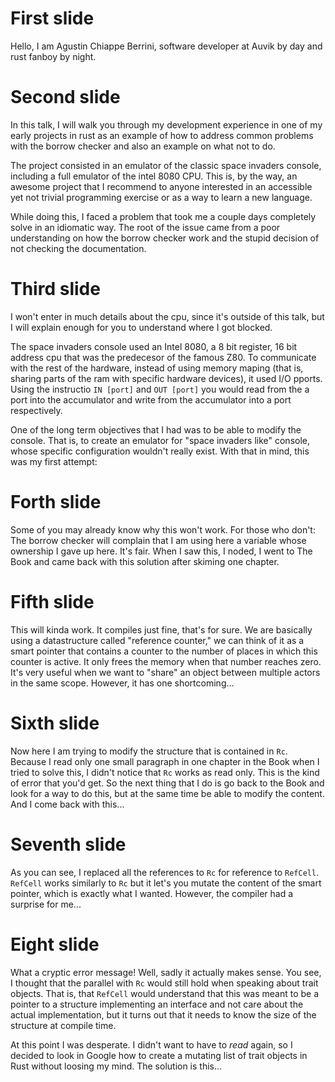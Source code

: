 # First slide

Hello, I am Agustin Chiappe Berrini, software developer at Auvik by day and rust fanboy by night.

# Second slide

In this talk, I will walk you through my development experience in one of my early projects in rust as an example of how to address common problems with the borrow checker and also an example on what not to do.

The project consisted in an emulator of the classic space invaders console, including a full emulator of the intel 8080 CPU. This is, by the way, an awesome project that I recommend to anyone interested in an accessible yet not trivial programming exercise or as a way to learn a new language.

While doing this, I faced a problem that took me a couple days completely solve in an idiomatic way. The root of the issue came from a poor understanding on how the borrow checker work and the stupid decision of not checking the documentation.

# Third slide

I won't enter in much details about the cpu, since it's outside of this talk, but I will explain enough for you to understand where I got blocked.

The space invaders console used an Intel 8080, a 8 bit register, 16 bit address cpu that was the predecesor of the famous Z80. To communicate with the rest of the hardware, instead of using memory maping (that is, sharing parts of the ram with specific hardware devices), it used I/O pports. Using the instructio `IN [port]` and `OUT [port]` you would read from the a port into the accumulator and write from the accumulator into a port respectively.

One of the long term objectives that I had was to be able to modify the console. That is, to create an emulator for "space invaders like" console, whose specific configuration wouldn't really exist. With that in mind, this was my first attempt:

# Forth slide

Some of you may already know why this won't work. For those who don't: The borrow checker will complain that I am using here a variable whose ownership I gave up here. It's fair. When I saw this, I noded, I went to The Book and came back with this solution after skiming one chapter.

# Fifth slide

This will kinda work. It compiles just fine, that's for sure. We are basically using a datastructure called "reference counter," we can think of it as a smart pointer that contains a counter to the number of places in which this counter is active. It only frees the memory when that number reaches zero. It's very useful when we want to "share" an object between multiple actors in the same scope. However, it has one shortcoming...

# Sixth slide

Now here I am trying to modify the structure that is contained in `Rc`. Because I read only one small paragraph in one chapter in the Book when I tried to solve this, I didn't notice that `Rc` works as read only. This is the kind of error that you'd get. So the next thing that I do is go back to the Book and look for a way to do this, but at the same time be able to modify the content. And I come back with this...

# Seventh slide

As you can see, I replaced all the references to `Rc` for reference to `RefCell`. `RefCell` works similarly to `Rc` but it let's you mutate the content of the smart pointer, which is exactly what I wanted. However, the compiler had a surprise for me...

# Eight slide

What a cryptic error message! Well, sadly it actually makes sense. You see, I thought that the parallel with `Rc` would still hold when speaking about trait objects. That is, that `RefCell` would understand that this was meant to be a pointer to a structure implementing an interface and not care about the actual implementation, but it turns out that it needs to know the size of the structure at compile time.

At this point I was desperate. I didn't want to have to _read_ again, so I decided to look in Google how to create a mutating list of trait objects in Rust without loosing my mind. The solution is this...
